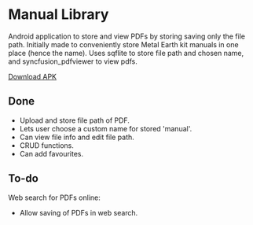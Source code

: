# Manual Library

Android application to store and view PDFs by storing saving only the file path. Initially made to conveniently store Metal Earth kit manuals in one place (hence the name).
Uses sqflite to store file path and chosen name, and syncfusion_pdfviewer to view pdfs.

[Download APK](https://github.com/brbrar/ManualLibrary/releases)

## Done
- Upload and store file path of PDF.
- Lets user choose a custom name for stored 'manual'.
- Can view file info and edit file path.
- CRUD functions.
- Can add favourites.

## To-do
Web search for PDFs online:
- Allow saving of PDFs in web search.
